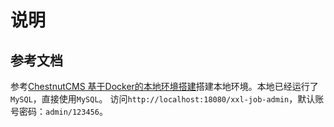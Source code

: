 # 说明

## 参考文档

参考[ChestnutCMS 基于Docker的本地环境搭建](https://www.1000mz.com/docs/prepare/docker)搭建本地环境。本地已经运行了`MySQL`，直接使用`MySQL`。
访问`http://localhost:18080/xxl-job-admin`，默认账号密码：`admin/123456`。
